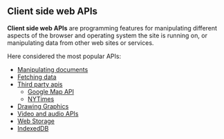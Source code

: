 Client side web APIs
---  
**Client side web APIs** are programming features for manipulating different aspects of the browser and operating system the site is 
running on, or manipulating data from other web sites or services.   

Here considered the most popular APIs:  
* [Manipulating documents](https://github.com/VictoriaShyika/HTML_CSS_JS_Learning/tree/main/Client-side_web_APIs/Manipulating-documents)
* [Fetching data](https://github.com/VictoriaShyika/HTML_CSS_JS_Learning/tree/main/Client-side_web_APIs/Fetching-data)
* [Third party apis](https://github.com/VictoriaShyika/HTML_CSS_JS_Learning/tree/main/Client-side_web_APIs/Third-party-apis)
    + [Google Map API](https://github.com/VictoriaShyika/HTML_CSS_JS_Learning/tree/main/Client-side_web_APIs/Third-party-apis/google%20-map_API)
    + [NYTimes](https://github.com/VictoriaShyika/HTML_CSS_JS_Learning/tree/main/Client-side_web_APIs/Third-party-apis/nytimes)
* [Drawing Graphics](https://github.com/VictoriaShyika/HTML_CSS_JS_Learning/tree/main/Client-side_web_APIs/drawing-graphics/canvas)
* [Video and audio APIs](https://github.com/VictoriaShyika/HTML_CSS_JS_Learning/tree/main/Client-side_web_APIs/video-audio)
* [Web Storage](https://github.com/VictoriaShyika/HTML_CSS_JS_Learning/tree/main/Client-side_web_APIs/web-storage)
* [IndexedDB](https://github.com/VictoriaShyika/HTML_CSS_JS_Learning/tree/main/Client-side_web_APIs/indexeddb)
